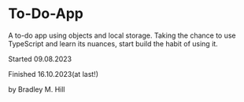 # To-Do-App
A to-do app using objects and local storage.
Taking the chance to use TypeScript and learn its nuances, start build the habit of using it.

Started 09.08.2023

Finished 16.10.2023(at last!)

by Bradley M. Hill
